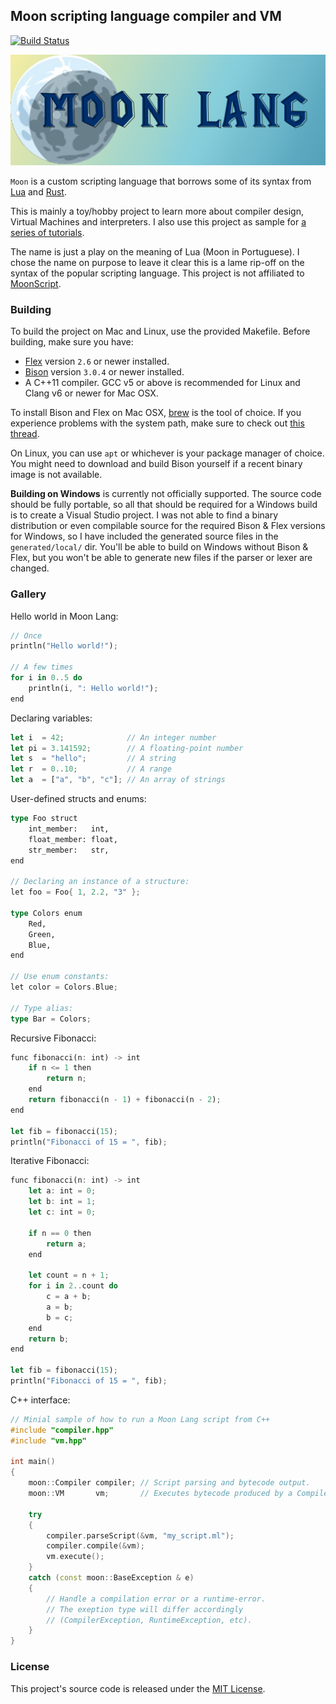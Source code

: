 
## Moon scripting language compiler and VM

[![Build Status](https://travis-ci.org/glampert/moon-lang.svg)](https://travis-ci.org/glampert/moon-lang)

![Moon Lang - a custom scripting language](https://raw.githubusercontent.com/glampert/moon-lang/master/moon-logo.png)

`Moon` is a custom scripting language that borrows some of its syntax from
[Lua](http://www.lua.org/) and [Rust](https://www.rust-lang.org/).

This is mainly a toy/hobby project to learn more about compiler design, Virtual Machines and interpreters.
I also use this project as sample for [a series of tutorials](http://glampert.com/tutorials/custom-scripting-language/).

The name is just a play on the meaning of Lua (Moon in Portuguese). I chose the name on purpose
to leave it clear this is a lame rip-off on the syntax of the popular scripting language.
This project is not affiliated to [MoonScript](https://github.com/leafo/moonscript).

### Building

To build the project on Mac and Linux, use the provided Makefile. Before building, make sure you have:

- [Flex](http://flex.sourceforge.net/) version `2.6` or newer installed.
- [Bison](http://www.gnu.org/software/bison/) version `3.0.4` or newer installed.
- A C++11 compiler. GCC v5 or above is recommended for Linux and Clang v6 or newer for Mac OSX.

To install Bison and Flex on Mac OSX, [brew](http://brew.sh/) is the tool of choice. If you experience problems
with the system path, make sure to check out [this thread](http://stackoverflow.com/a/29053701/1198654).

On Linux, you can use `apt` or whichever is your package manager of choice.
You might need to download and build Bison yourself if a recent binary image is not available.

**Building on Windows** is currently not officially supported. The source code should be fully portable,
so all that should be required for a Windows build is to create a Visual Studio project. I was not able to
find a binary distribution or even compilable source for the required Bison & Flex versions for Windows,
so I have included the generated source files in the `generated/local/` dir. You'll be able to build on Windows
without Bison & Flex, but you won't be able to generate new files if the parser or lexer are changed.

### Gallery

Hello world in Moon Lang:

```rust
// Once
println("Hello world!");

// A few times
for i in 0..5 do
    println(i, ": Hello world!");
end
```

Declaring variables:

```rust
let i  = 42;              // An integer number
let pi = 3.141592;        // A floating-point number
let s  = "hello";         // A string
let r  = 0..10;           // A range
let a  = ["a", "b", "c"]; // An array of strings
```

User-defined structs and enums:

```rust
type Foo struct
    int_member:   int,
    float_member: float,
    str_member:   str,
end

// Declaring an instance of a structure:
let foo = Foo{ 1, 2.2, "3" };

type Colors enum
    Red,
    Green,
    Blue,
end

// Use enum constants:
let color = Colors.Blue;

// Type alias:
type Bar = Colors;
```

Recursive Fibonacci:

```rust
func fibonacci(n: int) -> int
    if n <= 1 then
        return n;
    end
    return fibonacci(n - 1) + fibonacci(n - 2);
end

let fib = fibonacci(15);
println("Fibonacci of 15 = ", fib);
```

Iterative Fibonacci:

```rust
func fibonacci(n: int) -> int
    let a: int = 0;
    let b: int = 1;
    let c: int = 0;

    if n == 0 then
        return a;
    end

    let count = n + 1;
    for i in 2..count do
        c = a + b;
        a = b;
        b = c;
    end
    return b;
end

let fib = fibonacci(15);
println("Fibonacci of 15 = ", fib);
```

C++ interface:

```cpp
// Minial sample of how to run a Moon Lang script from C++
#include "compiler.hpp"
#include "vm.hpp"

int main()
{
    moon::Compiler compiler; // Script parsing and bytecode output.
    moon::VM       vm;       // Executes bytecode produced by a Compiler.

    try
    {
        compiler.parseScript(&vm, "my_script.ml");
        compiler.compile(&vm);
        vm.execute();
    }
    catch (const moon::BaseException & e)
    {
        // Handle a compilation error or a runtime-error.
        // The exeption type will differ accordingly
        // (CompilerException, RuntimeException, etc).
    }
}
```

### License

This project's source code is released under the [MIT License](http://opensource.org/licenses/MIT).

